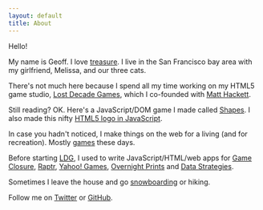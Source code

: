 ```yaml
---
layout: default
title: About
---
```

Hello!

My name is Geoff. I love [treasure][1]. I live in the San Francisco bay area with my girlfriend, Melissa, and our three cats.

There's not much here because I spend all my time working on my HTML5 game studio, [Lost Decade Games][2], which I co-founded with [Matt Hackett][7].

Still reading? OK. Here's a JavaScript/DOM game I made called [Shapes][3]. I also made this nifty [HTML5 logo in JavaScript][4].

In case you hadn't noticed, I make things on the web for a living (and for recreation). Mostly [games][6] these days.

Before starting [LDG][2], I used to write JavaScript/HTML/web apps for [Game Closure][8], [Raptr][9], [Yahoo! Games][10], [Overnight Prints][11] and [Data Strategies][12].

Sometimes I leave the house and go [snowboarding][5] or hiking.

Follow me on [Twitter][13] or [GitHub][14].

[1]: http://treasuregoblin.lostdecadegames.com/?geoff=1
[2]: http://www.lostdecadegames.com
[3]: /sandbox/shapes/
[4]: /sandbox/html5logo/
[5]: http://www.youtube.com/watch?v=jr2jaxn9Ups
[6]: http://www.lostdecadegames.com/games/
[7]: http://www.richtaur.com/
[8]: http://www.gameclosure.com/
[9]: http://raptr.com/
[10]: http://games.yahoo.com/
[11]: http://www.overnightprints.com/
[12]: http://www.mdsuite.com/
[13]: https://twitter.com/geoffblair
[14]: https://github.com/geoffb
